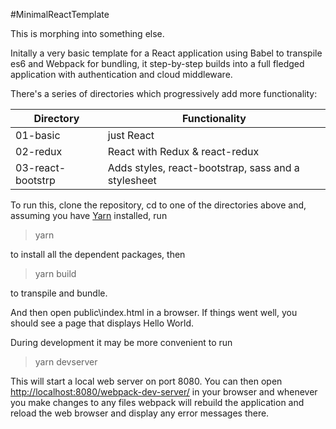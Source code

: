 #MinimalReactTemplate

This is morphing into something else.

Initally a very basic template for a React application using Babel to transpile es6 and Webpack for bundling, 
it step-by-step builds into a full fledged application with authentication and cloud middleware. 

There's a series of directories which progressively add more functionality:

| Directory         | Functionality                                        |
|-------------------|------------------------------------------------------|
| 01-basic          | just React                                           |
| 02-redux          |  React with Redux & react-redux                      |
| 03-react-bootstrp | Adds styles, react-bootstrap, sass and a  stylesheet |

To run this, clone the repository, cd to one of the directories above and, assuming you have [Yarn](https://yarnpkg.com/) installed, run

>yarn

to install all the dependent packages, then 

>yarn build

to transpile and bundle.

And then open public\index.html in a browser. If things went well, you should see a page that displays Hello World.

During development it may be more convenient to run

>yarn devserver

This will start a local web server on port 8080. You can then open <http://localhost:8080/webpack-dev-server/> in your browser and whenever you make changes to any files webpack will rebuild the application and reload the web browser and display any error messages there.
